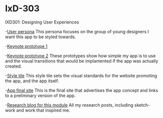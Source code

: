 # IxD-303
IXD301: Designing User Experiences

-[User persona](http://hannahsharpblog.tumblr.com/post/160408188116/drizzzle-user-profile-while-talking-about-my-app)
This persona focuses on the group of young designers I want this app to be styled towards.

-[Keynote prototype 1](https://www.dropbox.com/s/54qdiptqlfen7hl/Drizzzle1.m4v?dl=0)

-[Keynote prototype 2](https://www.dropbox.com/s/iozp4h3raadqpgl/DrizzzlePrototype2.m4v?dl=0)
These prototypes show how simple my app is to use and the visual transitions that would be implamented if the app was actually created.

-[Style tile](http://hannahsharpblog.tumblr.com/post/160412020396/weather-app-style-tile-this-style-tile-shows-the)
This style tile sets the visual standards for the website promoting the app, and the app itself.

-[App final site](_)
This is the final site that advertises the app concept and links to a preliminary version of the app.

-[Research blog for this module](http://hannahsharpblog.tumblr.com/search/ixd303)
All my research posts, including sketch-work and work that inspired me.
